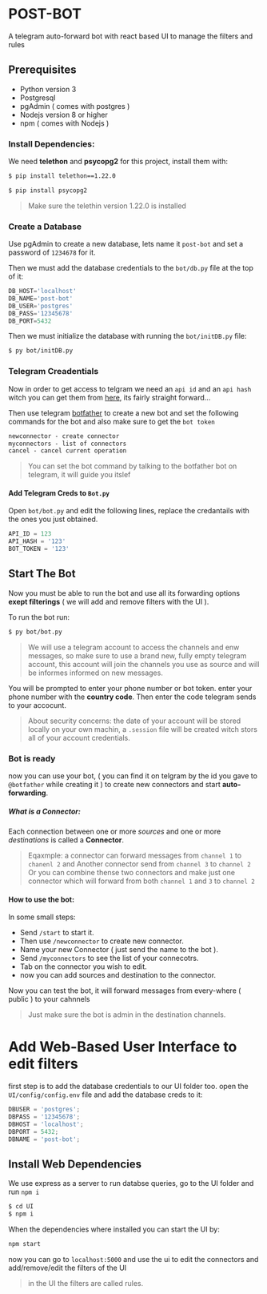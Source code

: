# POST-BOT

A telegram auto-forward bot with react based UI to manage the filters and rules

## Prerequisites

- Python version 3
- Postgresql
- pgAdmin ( comes with postgres )
- Nodejs version 8 or higher
- npm ( comes with Nodejs )

### Install Dependencies:

We need **telethon** and **psycopg2** for this project, install them with:

```sh
$ pip install telethon==1.22.0
```

```sh
$ pip install psycopg2
```

> Make sure the telethin version 1.22.0 is installed

### Create a Database

Use pgAdmin to create a new database, lets name it `post-bot` and set a password of `1234678` for it.

Then we must add the database credentials to the `bot/db.py` file at the top of it:

```python
DB_HOST='localhost'
DB_NAME='post-bot'
DB_USER='postgres'
DB_PASS='12345678'
DB_PORT=5432
```

Then we must initialize the database with running the `bot/initDB.py` file:

```sh
$ py bot/initDB.py
```

### Telegram Creadentials

Now in order to get access to telgram we need an `api id` and an `api hash` witch you can get them from [here](https://my.telegram.org/), its fairly straight forward...

Then use telegram [botfather](https://t.me/botfather) to create a new bot and set the following commands for the bot and also make sure to get the `bot token`

```txt
newconnector - create connector
myconnectors - list of connectors
cancel - cancel current operation
```

> You can set the bot command by talking to the botfather bot on telegram, it will guide you itslef

#### Add Telegram Creds to `Bot.py`

Open `bot/bot.py` and edit the following lines, replace the credantails with the ones you just obtained.

```python
API_ID = 123
API_HASH = '123'
BOT_TOKEN = '123'
```

## Start The Bot

Now you must be able to run the bot and use all its forwarding options **exept filterings** ( we will add and remove filters with the UI ).

To run the bot run:

```bash
$ py bot/bot.py
```

> We will use a telegram account to access the channels and enw messages, so make sure to use a brand new, fully empty telegram account, this account will join the channels you use as source and will be informes informed on new messages.

You will be prompted to enter your phone number or bot token. enter your phone number with the **country code**. Then enter the code telegram sends to your accocunt.

> About security concerns: the date of your account will be stored locally on your own machin, a `.session` file will be created witch stors all of your account credentials.

### Bot is ready

now you can use your bot, ( you can find it on telgram by the id you gave to `@botfather` while creating it ) to create new connectors and start **auto-forwarding**.

##### What is a Connector:

Each connection between one or more _sources_ and one or more _destinations_ is called a **Connector**.

> Eqaxmple: a connector can forward messages from `channel 1` to `chanenl 2` and Another connector send from `channel 3` to `channel 2`
> Or you can combine thense two connectors and make just one connector which will forward from both `channel 1` and `3` to `channel 2`

#### How to use the bot:

In some small steps:

- Send `/start` to start it.
- Then use `/newconnector` to create new connector.
- Name your new Connector ( just send the name to the bot ).
- Send `/myconnectors` to see the list of your connecotrs.
- Tab on the connector you wish to edit.
- now you can add sources and destination to the connector.

Now you can test the bot, it will forward messages from every-where ( public ) to your cahnnels

> Just make sure the bot is admin in the destination channels.

# Add Web-Based User Interface to edit filters

first step is to add the database credentials to our UI folder too.
open the `UI/config/config.env` file and add the database creds to it:

```javascript
DBUSER = 'postgres';
DBPASS = '12345678';
DBHOST = 'localhost';
DBPORT = 5432;
DBNAME = 'post-bot';
```

## Install Web Dependencies

We use express as a server to run databse queries, go to the UI folder and run `npm i`

```sh
$ cd UI
$ npm i
```

When the dependencies where installed you can start the UI by:

```sh
npm start
```

now you can go to `localhost:5000` and use the ui to edit the connectors and add/remove/edit the filters of the UI

> in the UI the filters are called rules.
